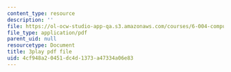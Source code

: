 ```yaml
---
content_type: resource
description: ''
file: https://ol-ocw-studio-app-qa.s3.amazonaws.com/courses/6-004-computation-structures-spring-2017/4cf948a20451dc4d1373a47334a06e83_r3c31nh_iOc.pdf
file_type: application/pdf
parent_uid: null
resourcetype: Document
title: 3play pdf file
uid: 4cf948a2-0451-dc4d-1373-a47334a06e83
---
```


